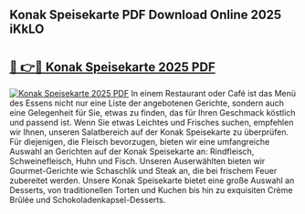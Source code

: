 ## Konak Speisekarte PDF Download Online 2025 iKkLO

# <h2><a href="http://gcc53k.nevu.top/?p=Konak+Speisekarte">🔗 👉🔴 Konak Speisekarte 2025 PDF</a></h2>

[![Konak Speisekarte 2025 PDF](https://i.imgur.com/dBaPXMq.png)](http://gcc53k.nevu.top/?p=Konak+Speisekarte)
In einem Restaurant oder Café ist das Menü des Essens nicht nur eine Liste der angebotenen Gerichte, sondern auch eine Gelegenheit für Sie, etwas zu finden, das für Ihren Geschmack köstlich und passend ist. Wenn Sie etwas Leichtes und Frisches suchen, empfehlen wir Ihnen, unseren Salatbereich auf der Konak Speisekarte zu überprüfen. Für diejenigen, die Fleisch bevorzugen, bieten wir eine umfangreiche Auswahl an Gerichten auf der Konak Speisekarte an: Rindfleisch, Schweinefleisch, Huhn und Fisch. Unseren Auserwählten bieten wir Gourmet-Gerichte wie Schaschlik und Steak an, die bei frischem Feuer zubereitet werden. Unsere Konak Speisekarte bietet eine große Auswahl an Desserts, von traditionellen Torten und Kuchen bis hin zu exquisiten Crème Brûlée und Schokoladenkapsel-Desserts.
